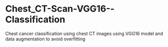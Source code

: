 # Chest_CT-Scan-VGG16--Classification
Chest cancer classification using chest CT images using VGG16 model and data augmentation to avoid overfitting
